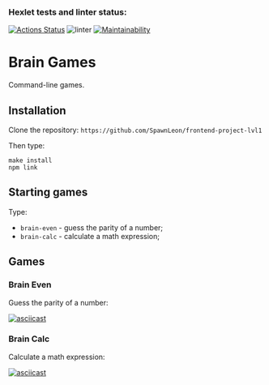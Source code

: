 ### Hexlet tests and linter status:
[![Actions Status](https://github.com/SpawnLeon/frontend-project-lvl1/workflows/hexlet-check/badge.svg)](https://github.com/SpawnLeon/frontend-project-lvl1/actions) ![linter](https://github.com/SpawnLeon/frontend-project-lvl1/workflows/linter/badge.svg) [![Maintainability](https://api.codeclimate.com/v1/badges/a99a88d28ad37a79dbf6/maintainability)](https://codeclimate.com/github/codeclimate/codeclimate/maintainability)

# Brain Games
Command-line games.

## Installation
Clone the repository:  `https://github.com/SpawnLeon/frontend-project-lvl1`

Then type:
```
make install
npm link
```

## Starting games
Type:
* `brain-even` - guess the parity of a number;
* `brain-calc` - calculate a math expression;

## Games

### Brain Even
Guess the parity of a number:

[![asciicast](https://asciinema.org/a/IfGlCzwoFIK5FtQBmJQKqJHVg.svg)](https://asciinema.org/a/IfGlCzwoFIK5FtQBmJQKqJHVg)


### Brain Calc
Calculate a math expression:

[![asciicast](https://asciinema.org/a/FcrUOWakjtYkM1jQogqlB3XkU.svg)](https://asciinema.org/a/FcrUOWakjtYkM1jQogqlB3XkU)